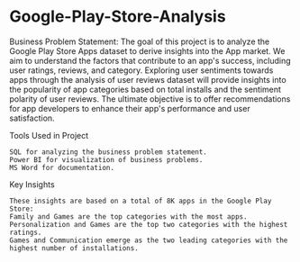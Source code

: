# Google-Play-Store-Analysis
Business Problem Statement:
The goal of this project is to analyze the Google Play Store Apps dataset to derive insights into the App market. We aim to understand the factors that contribute to an app's success, including user ratings, reviews, and category. Exploring user sentiments towards apps through the analysis of user reviews dataset will provide insights into the popularity of app categories based on total installs and the sentiment polarity of user reviews. The ultimate objective is to offer recommendations for app developers to enhance their app's performance and user satisfaction.


Tools Used in Project

    SQL for analyzing the business problem statement.
    Power BI for visualization of business problems.
    MS Word for documentation.


Key Insights

    These insights are based on a total of 8K apps in the Google Play Store:
    Family and Games are the top categories with the most apps.
    Personalization and Games are the top two categories with the highest ratings.
    Games and Communication emerge as the two leading categories with the highest number of installations.
